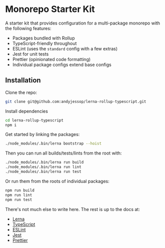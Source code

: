 # Monorepo Starter Kit

A starter kit that provides configuration for a multi-package monorepo with the following features:

- Packages bundled with Rollup
- TypeScript-friendly throughout
- ESLint (uses the `standard` config with a few extras)
- Jest for unit tests
- Prettier (opinionated code formatting)
- Individual package configs extend base configs

## Installation

Clone the repo:

```bash
git clone git@github.com:andyjessop/lerna-rollup-typescript.git
```

Install dependencies

```bash
cd lerna-rollup-typescript
npm i
```

Get started by linking the packages:

```bash
./node_modules/.bin/lerna bootstrap --hoist
```

Then you can run all builds/tests/lints from the root with:

```bash
./node_modules/.bin/lerna run build
./node_modules/.bin/lerna run lint
./node_modules/.bin/lerna run test
```

Or run them from the roots of individual packages:

```bash
npm run build
npm run lint
npm run test
```

There's not much else to write here. The rest is up to the docs at:

- [Lerna](https://github.com/lerna/lerna)
- [TypeScript](https://www.typescriptlang.org/)
- [ESLint](https://eslint.org/)
- [Jest](https://jestjs.io/)
- [Prettier](https://prettier.io/)
